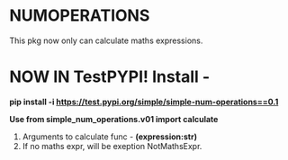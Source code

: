 # NUMOPERATIONS
This pkg now only can calculate maths expressions.

# NOW IN TestPYPI! Install - 
**pip install -i https://test.pypi.org/simple/simple-num-operations==0.1** 

**Use from simple_num_operations.v01 import calculate**
1. Arguments to calculate func - **(expression:str)**
2. If no maths expr, will be exeption NotMathsExpr.

